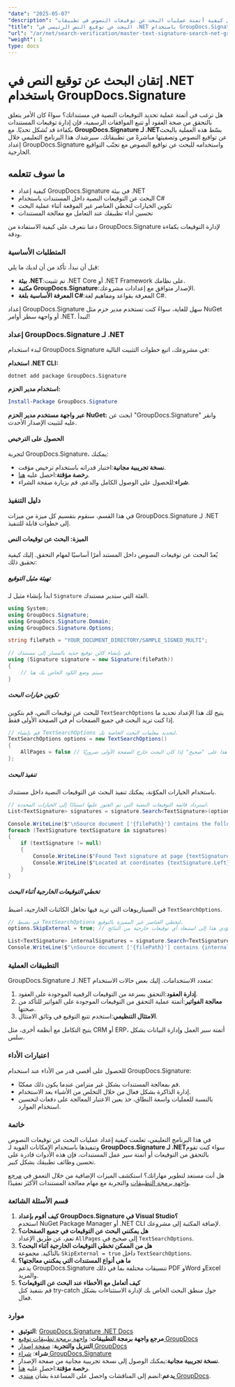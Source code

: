 ```yaml
---
"date": "2025-05-07"
"description": "تعرف على كيفية أتمتة عمليات البحث عن توقيعات النصوص في تطبيقات .NET باستخدام GroupDocs.Signature، مما يضمن إدارة المستندات والتحقق منها بكفاءة."
"title": "البحث عن توقيع النص الرئيسي في .NET باستخدام GroupDocs.Signature"
"url": "/ar/net/search-verification/master-text-signature-search-net-groupdocs/"
"weight": 1
type: docs
---
```

# إتقان البحث عن توقيع النص في .NET باستخدام GroupDocs.Signature

هل ترغب في أتمتة عملية تحديد التوقيعات النصية في مستنداتك؟ سواءً كان الأمر يتعلق بالتحقق من صحة العقود أو تتبع الموافقات الرسمية، فإن إدارة توقيعات المستندات بكفاءة قد تُشكل تحديًا. مع **GroupDocs.Signature لـ .NET**بسّط هذه العملية بالبحث عن تواقيع النصوص وتصفيتها مباشرةً من تطبيقاتك. سيرشدك هذا البرنامج التعليمي خلال إعداد GroupDocs.Signature واستخدامه للبحث عن تواقيع النصوص مع تجنّب التواقيع الخارجية.

## ما سوف تتعلمه
- كيفية إعداد GroupDocs.Signature في بيئة .NET
- البحث عن التوقيعات النصية داخل المستندات باستخدام C#
- تكوين الخيارات لتخطي العناصر غير الموقعة أثناء عملية البحث
- تحسين أداء تطبيقك عند التعامل مع معالجة المستندات

دعنا نتعرف على كيفية الاستفادة من GroupDocs.Signature لإدارة التوقيعات بكفاءة ودقة.

### المتطلبات الأساسية
قبل أن نبدأ، تأكد من أن لديك ما يلي:
- **بيئة .NET**:تم تثبيت .NET Core أو .NET Framework على نظامك.
- **مكتبة GroupDocs.Signature**:الإصدار متوافق مع إعدادات مشروعك.
- **المعرفة الأساسية بلغة C#**:المعرفة بقواعد ومفاهيم لغة C#.

إعداد GroupDocs.Signature سهل للغاية، سواءً كنت تستخدم مدير حزم مثل NuGet أو واجهة سطر أوامر .NET. لنبدأ!

### إعداد GroupDocs.Signature لـ .NET
لبدء استخدام GroupDocs.Signature في مشروعك، اتبع خطوات التثبيت التالية:

**استخدام .NET CLI:**

```shell
dotnet add package GroupDocs.Signature
```

**استخدام مدير الحزم:**

```powershell
Install-Package GroupDocs.Signature
```

**عبر واجهة مستخدم مدير الحزم NuGet:**
ابحث عن "GroupDocs.Signature" وانقر عليه لتثبيت الإصدار الأحدث.

#### الحصول على الترخيص
لتجربة GroupDocs.Signature، يمكنك:
- **نسخة تجريبية مجانية**:اختبار قدراته باستخدام ترخيص مؤقت.
- **رخصة مؤقتة**:احصل عليه [هنا](https://purchase.groupdocs.com/temporary-license/).
- **شراء**:للحصول على الوصول الكامل والدعم، قم بزيارة صفحة الشراء.

### دليل التنفيذ
في هذا القسم، سنقوم بتقسيم كل ميزة من ميزات GroupDocs.Signature لـ .NET إلى خطوات قابلة للتنفيذ. 

#### الميزة: البحث عن توقيعات النص
يُعدّ البحث عن توقيعات النصوص داخل المستند أمرًا أساسيًا لمهام التحقق. إليك كيفية تحقيق ذلك:

##### تهيئة مثيل التوقيع
ابدأ بإنشاء مثيل لـ `Signature` الفئة التي ستدير مستندك.

```csharp
using System;
using GroupDocs.Signature;
using GroupDocs.Signature.Domain;
using GroupDocs.Signature.Options;

string filePath = "YOUR_DOCUMENT_DIRECTORY/SAMPLE_SIGNED_MULTI";

// قم بإنشاء كائن توقيع جديد بالمسار إلى مستندك.
using (Signature signature = new Signature(filePath))
{
    // سيتم وضع الكود الخاص بك هنا
}
```

##### تكوين خيارات البحث
للبحث عن توقيعات النص، قم بتكوين `TextSearchOptions` يتيح لك هذا الإعداد تحديد ما إذا كنت تريد البحث في جميع الصفحات أم في الصفحة الأولى فقط.

```csharp
// قم بإنشاء TextSearchOptions لتحديد معلمات البحث الخاصة بك.
TextSearchOptions options = new TextSearchOptions()
{
    AllPages = false // اضبط هذا على "صحيح" إذا كان البحث خارج الصفحة الأولى ضروريًا.
};
```

##### تنفيذ البحث
باستخدام الخيارات المكوّنة، يمكنك تنفيذ البحث عن التوقيعات النصية داخل مستندك.

```csharp
// استرداد قائمة التوقيعات النصية التي تم العثور عليها استنادًا إلى الخيارات المحددة.
List<TextSignature> signatures = signature.Search<TextSignature>(options);

Console.WriteLine($"\nSource document ['{filePath}'] contains the following signatures.");
foreach (TextSignature textSignature in signatures)
{
    if (textSignature != null)
    {
        Console.WriteLine($"Found Text signature at page {textSignature.PageNumber}, with type [{textSignature.SignatureImplementation}] and text '{textSignature.Text}'.");
        Console.WriteLine($"Located at coordinates {textSignature.Left}-{textSignature.Top}. Size is {textSignature.Width}x{textSignature.Height}.");
    }
}
```

##### تخطي التوقيعات الخارجية أثناء البحث
في السيناريوهات التي تريد فيها تجاهل الكائنات الخارجية، اضبط `TextSearchOptions`.

```csharp
// قم بضبط TextSearchOptions لتخطي العناصر غير المميزة بالتوقيع.
options.SkipExternal = true; // سيؤدي هذا إلى استبعاد أي توقيعات خارجية من النتائج.

List<TextSignature> internalSignatures = signature.Search<TextSignature>(options);
Console.WriteLine($"\nSource document ['{filePath}'] contains {internalSignatures.Count} non-external signatures.");
```

### التطبيقات العملية
GroupDocs.Signature لـ .NET متعدد الاستخدامات. إليك بعض حالات الاستخدام:
1. **إدارة العقود**:التحقق بسرعة من التوقيعات الرقمية الموجودة على العقود.
2. **معالجة الفواتير**:أتمتة عملية التحقق من التوقيعات الموجودة على الفواتير للتأكد من صحتها.
3. **الامتثال التنظيمي**:استخدم تتبع التوقيع في وثائق الامتثال.

يتيح التكامل مع أنظمة أخرى، مثل CRM أو ERP، أتمتة سير العمل وإدارة البيانات بشكل سلس.

### اعتبارات الأداء
للحصول على أقصى قدر من الأداء عند استخدام GroupDocs.Signature:
- قم بمعالجة المستندات بشكل غير متزامن عندما يكون ذلك ممكنًا.
- إدارة الذاكرة بشكل فعال من خلال التخلص من الأشياء بعد الاستخدام.
- بالنسبة للعمليات واسعة النطاق، خذ بعين الاعتبار المعالجة على دفعات لتحسين استخدام الموارد.

### خاتمة
في هذا البرنامج التعليمي، تعلمت كيفية إعداد عمليات البحث عن توقيعات النصوص وتنفيذها باستخدام الإمكانات القوية لـ **GroupDocs.Signature لـ .NET**سواء كنت تقوم بالتحقق من التوقيعات أو أتمتة سير عمل المستندات، فإن هذه الأدوات قادرة على تحسين وظائف تطبيقك بشكل كبير.

هل أنت مستعد لتطوير مهاراتك؟ استكشف الميزات الإضافية من خلال التعمق في [مرجع واجهة برمجة التطبيقات](https://reference.groupdocs.com/signature/net/) والتجربة مع مهام معالجة المستندات الأكثر تعقيدًا.

### قسم الأسئلة الشائعة
1. **كيف أقوم بإعداد GroupDocs.Signature في Visual Studio؟**  
   استخدم NuGet Package Manager أو .NET CLI لإضافة المكتبة إلى مشروعك.
2. **هل يمكنني البحث عن التوقيعات في جميع الصفحات؟**  
   نعم، عن طريق الإعداد `AllPages` إلى صحيح في `TextSearchOptions`.
3. **هل من الممكن تخطي التوقيعات الخارجية أثناء البحث؟**  
   بالتأكيد. مجموعة `SkipExternal = true` داخل `TextSearchOptions`.
4. **ما هي أنواع المستندات التي يمكنني معالجتها؟**  
   يدعم GroupDocs.Signature تنسيقات مختلفة بما في ذلك PDF وWord وExcel والمزيد.
5. **كيف أتعامل مع الأخطاء عند البحث عن التوقيعات؟**  
   قم بتنفيذ كتل try-catch حول منطق البحث الخاص بك لإدارة الاستثناءات بشكل فعال.

### موارد
- **التوثيق**: [GroupDocs.Signature .NET Docs](https://docs.groupdocs.com/signature/net/)
- **مرجع واجهة برمجة التطبيقات**: [واجهة برمجة تطبيقات توقيع GroupDocs](https://reference.groupdocs.com/signature/net/)
- **التنزيل والتجربة**: [صفحة إصدار GroupDocs](https://releases.groupdocs.com/signature/net/)
- **شراء**: [شراء GroupDocs.Signature](https://purchase.groupdocs.com/buy)
- **نسخة تجريبية مجانية**:يمكنك الوصول إلى نسخة تجريبية مجانية من صفحة الإصدار.
- **رخصة مؤقتة**:احصل عليه [هنا](https://purchase.groupdocs.com/temporary-license/).
- **يدعم**:انضم إلى المناقشات واحصل على المساعدة بشأن [منتدى GroupDocs](https://forum.groupdocs.com/c/signature/).